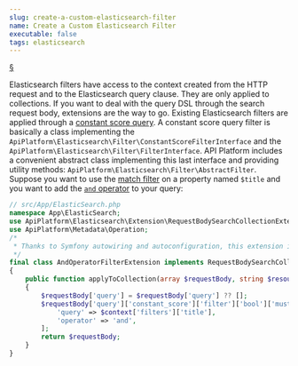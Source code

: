 ```yaml
---
slug: create-a-custom-elasticsearch-filter
name: Create a Custom Elasticsearch Filter
executable: false
tags: elasticsearch
---
```


<a href="#section-1" id="section-1">§</a>

Elasticsearch filters have access to the context created from the HTTP request and to the Elasticsearch query clause. They are only applied to collections. If you want to deal with the query DSL through the search request body, extensions are the way to go.
Existing Elasticsearch filters are applied through a [constant score query](https://www.elastic.co/guide/en/elasticsearch/reference/current/query-dsl-constant-score-query.html). A constant score query filter is basically a class implementing the `ApiPlatform\Elasticsearch\Filter\ConstantScoreFilterInterface` and the `ApiPlatform\Elasticsearch\Filter\FilterInterface`. API Platform includes a convenient abstract class implementing this last interface and providing utility methods: `ApiPlatform\Elasticsearch\Filter\AbstractFilter`.
Suppose you want to use the [match filter](/docs/reference/Elasticsearch/Filter/MatchFilter) on a property named `$title` and you want to add the [`and` operator](https://www.elastic.co/guide/en/elasticsearch/reference/current/query-dsl-match-query.html#query-dsl-match-query-boolean) to your query:


```php
// src/App/ElasticSearch.php
namespace App\ElasticSearch;
use ApiPlatform\Elasticsearch\Extension\RequestBodySearchCollectionExtensionInterface;
use ApiPlatform\Metadata\Operation;
/*
 * Thanks to Symfony autowiring and autoconfiguration, this extension is automatically declared as a service.
 */
final class AndOperatorFilterExtension implements RequestBodySearchCollectionExtensionInterface
{
    public function applyToCollection(array $requestBody, string $resourceClass, ?Operation $operation = null, array $context = []): array
    {
        $requestBody['query'] = $requestBody['query'] ?? [];
        $requestBody['query']['constant_score']['filter']['bool']['must'][0]['match']['title'] = [
            'query' => $context['filters']['title'],
            'operator' => 'and',
        ];
        return $requestBody;
    }
}
```
